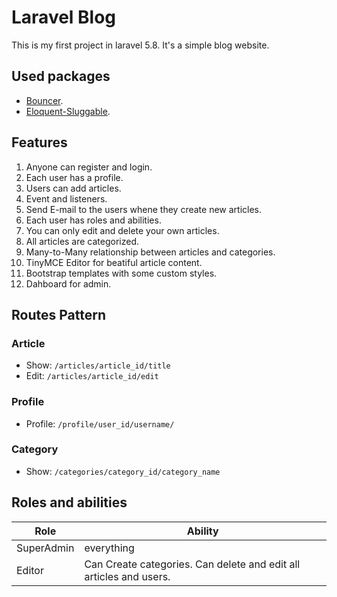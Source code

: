 # Laravel Blog 
This is my first project in laravel 5.8. It's a simple blog website.
## Used packages
* [Bouncer](https://github.com/JosephSilber/bouncer).
* [Eloquent-Sluggable](https://github.com/cviebrock/eloquent-sluggable).

## Features
1. Anyone can register and login.
2. Each user has a profile.
3. Users can add articles.
4. Event and listeners.
5. Send E-mail to the users whene they create new articles.
6. Each user has roles and abilities.
7. You can only edit and delete your own articles.
8. All articles are categorized.
9. Many-to-Many relationship between articles and categories.
10. TinyMCE Editor for beatiful article content.
11. Bootstrap templates with some custom styles.
12. Dahboard for admin.

## Routes Pattern
### Article
- Show: `/articles/article_id/title`
- Edit: `/articles/article_id/edit`

### Profile
- Profile: `/profile/user_id/username/`

### Category
- Show: `/categories/category_id/category_name`

## Roles and abilities
Role | Ability
------------ | -------------
SuperAdmin | everything
Editor | Can Create categories. Can delete and edit all articles and users.


